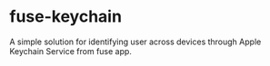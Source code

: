 # fuse-keychain
A simple solution for identifying user across devices through Apple Keychain Service from fuse app. 

